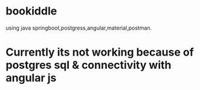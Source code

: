 # bookiddle
using java springboot,postgress,angular,material,postman.

# Currently its not working because of postgres sql & connectivity with angular js

